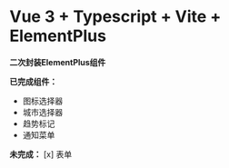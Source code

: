 # Vue 3 + Typescript + Vite + ElementPlus

**二次封装ElementPlus组件**

**已完成组件：**
- 图标选择器
- 城市选择器
- 趋势标记
- 通知菜单

**未完成：**
[x] 表单
